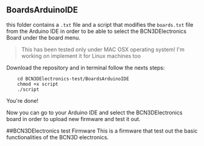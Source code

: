 ## BoardsArduinoIDE
this folder contains a `.txt` file and a script that modifies the `boards.txt` file from the Arduino IDE in order to be able to select the BCN3DElectronics Board under the board menu.

>This has been tested only under MAC OSX operating system! 
>I'm working on implement it for Linux machines too

Download the repository and in terminal follow the nexts steps:
```Shell
    cd BCN3DElectronics-test/BoardsArduinoIDE
    chmod +x script
    ./script
```
You're done!

Now you can go to your Arduino IDE and select the BCN3DElectronics board in order to upload new firmware and test it out.

##BCN3DElectronics test Firmware
This is a firmware that test out the basic functionalities of the BCN3D electronics.